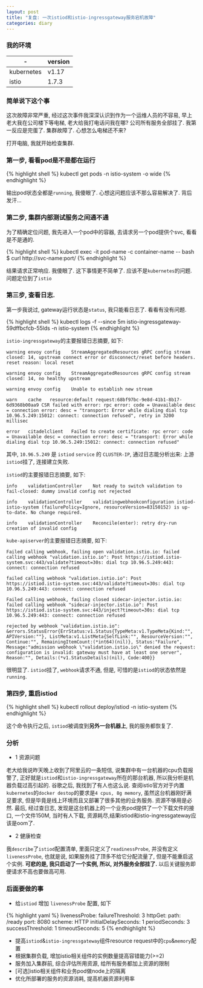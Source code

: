 ```yaml
---
layout: post
title: "复盘: 一次istiod和istio-ingressgateway服务宕机故障"
categories: diary
---
```


### 我的环境

|-|version|
|-|-|
|kubernetes|v1.17|
|istio|1.7.3|

### 简单说下这个事

这次故障非常严重, 经过这次事件我深深认识到作为一个运维人员的不容易, 早上老大我在公司楼下等电梯, 老大给我打电话问我在哪? 公司所有服务全部挂了. 我第一反应是完蛋了. 集群故障了. 心想怎么电梯还不来?

打开电脑, 我就开始检查集群. 

### 第一步, 看看pod是不是都在运行

{% highlight shell %}
kubectl get pods -n istio-system -o wide
{% endhighlight %}

输出pod状态全都是`running`, 我傻眼了. 心想这问题应该不那么容易解决了. 背后发汗...

### 第二步, 集群内部测试服务之间通不通

为了精确定位问题, 我先进入一个pod中的容器, 去请求另一个pod提供个svc, 看看是不是通的. 

{% highlight shell %}
kubectl exec -it pod-name -c container-name -- bash
$ curl http://svc-name:port/
{% endhighlight %}

结果请求正常响应. 我傻眼了. 这下事情更不简单了. 应该不是`kubernetes`的问题. 问题定位到了`istio`

### 第三步, 查看日志.

第一步我说过, gateway运行状态是`status`, 我只能看日志了. 看看有没有问题.

{% highlight shell %}
kubectl logs -f --since 5m istio-ingressgateway-59dffbcfcb-55lds -n istio-system
{% endhighlight %}

`istio-ingressgateway`的主要报错日志摘要, 如下:

```
warning	envoy config	StreamAggregatedResources gRPC config stream closed: 14, upstream connect error or disconnect/reset before headers. reset reason: local reset

warning	envoy config	StreamAggregatedResources gRPC config stream closed: 14, no healthy upstream

warning	envoy config	Unable to establish new stream

warn	cache	resource:default request:68bf97bc-9e8d-41b1-8b17-6d9368b00aa9 CSR failed with error: rpc error: code = Unavailable desc = connection error: desc = "transport: Error while dialing dial tcp 10.96.5.249:15012: connect: connection refused", retry in 3200 millisec

error	citadelclient	Failed to create certificate: rpc error: code = Unavailable desc = connection error: desc = "transport: Error while dialing dial tcp 10.96.5.249:15012: connect: connection refused"
```

其中, `10.96.5.249` 是 `istiod` `service` 的 `CLUSTER-IP`, 通过日志能分析出来: 上游`istiod`挂了, 连接建立失败.


`istiod`的主要报错日志摘要, 如下:

```
info	validationController	Not ready to switch validation to fail-closed: dummy invalid config not rejected

info	validationController	validatingwebhookconfiguration istiod-istio-system (failurePolicy=Ignore, resourceVersion=83150152) is up-to-date. No change required.

info	validationController	Reconcile(enter): retry dry-run creation of invalid config
```

`kube-apiserver`的主要报错日志摘要, 如下:

```
Failed calling webhook, failing open validation.istio.io: failed calling webhook "validation.istio.io": Post https://istiod.istio-system.svc:443/validate?timeout=30s: dial tcp 10.96.5.249:443: connect: connection refused

failed calling webhook "validation.istio.io": Post https://istiod.istio-system.svc:443/validate?timeout=30s: dial tcp 10.96.5.249:443: connect: connection refused

Failed calling webhook, failing closed sidecar-injector.istio.io: failed calling webhook "sidecar-injector.istio.io": Post https://istiod.istio-system.svc:443/inject?timeout=30s: dial tcp 10.96.5.249:443: connect: connection refused

rejected by webhook "validation.istio.io": &errors.StatusError{ErrStatus:v1.Status{TypeMeta:v1.TypeMeta{Kind:"", APIVersion:""}, ListMeta:v1.ListMeta{SelfLink:"", ResourceVersion:"", Continue:"", RemainingItemCount:(*int64)(nil)}, Status:"Failure", Message:"admission webhook \"validation.istio.io\" denied the request: configuration is invalid: gateway must have at least one server", Reason:"", Details:(*v1.StatusDetails)(nil), Code:400}}
```
很明显了. `istiod`挂了, `webhook`请求不通, 但是, 可惜的是`istiod`的状态依然是`running`.

### 第四步, 重启istiod

{% highlight shell %}
kubectl rollout deploy/istiod -n istio-system
{% endhighlight %}

这个命令执行之后, `istiod`被调度到**另外一台机器上**, 我的服务都恢复了.

### 分析

- 1 资源问题
  
老大给我说昨天晚上收到了阿里云的一条短信, 说集群中有一台机器的cpu负载报警了, 正好就是`istiod`和`istio-ingressgateway`所在的那台机器, 所以我分析是机器负载过高引起的. 谷歌之后, 我找到了有人也这么说. 查阅istio官方对于内置 `kubernetes`的`docker destop`的要求是`4 cpus, 8g memory`, 虽然这台机器刚好满足要求, 但是毕竟是线上环境而且又部署了很多其他的业务服务. 资源不够用是必然. 最后, 经过查日志, 发现是这台机器上的一个业务pod提供了一个下载文件的接口, 一个文件150M, 当时有人下载, 资源耗尽,结果istiod和istio-ingressgateway应该是oom了.

- 2 健康检查

我`describe`了`istiod`配置清单, 里面只定义了`readinessProbe`, 并没有定义`livenessProbe`, 也就是说, 如果服务挂了顶多不给它分配流量了, 但是不能重启这个实例. **可悲的是, 我只启动了一个实例, 所以, 对外服务全部挂了.**  以后关键服务即便请求不高也要做高可用.

### 后面要做的事

- 给`istiod` 增加 `livenessProbe` 配置, 如下

{% highlight yaml %}
  livenessProbe:
    failureThreshold: 3
    httpGet:
      path: /ready
      port: 8080
      scheme: HTTP
    initialDelaySeconds: 1
    periodSeconds: 3
    successThreshold: 1
    timeoutSeconds: 5
{% endhighlight %}

- 提高`istiod`&`istio-ingressgateway`组件resource request中的`cpu`&`memory`配置
- 根据集群负载, 增加istio相关组件的实例数量提高容错能力(>=2)
- 服务加入集群前, 综合评估所用资源, 给所有服务都加上资源的限制
- [可选]istio相关组件和业务pod做node上的隔离
- 优化所部署的服务的资源消耗, 提高机器资源利用率

